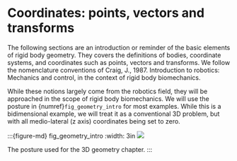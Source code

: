 # Coordinates: points, vectors and transforms

The following sections are an introduction or reminder of the basic elements of rigid body geometry. They covers the definitions of bodies, coordinate systems, and coordinates such as points, vectors and transforms. We follow the nomenclature conventions of Craig, J., 1987. Introduction to robotics: Mechanics and control, in the context of rigid body biomechanics. 

While these notions largely come from the robotics field, they will be approached in the scope of rigid body biomechanics. We will use the posture in {numref}`fig_geometry_intro` for most examples. While this is a bidimensional example, we will treat it as a conventional 3D problem, but with all medio-lateral (z axis) coordinates being set to zero.


:::{figure-md} fig_geometry_intro
:width: 3in
![](_static/images/geometry_intro.png)

The posture used for the 3D geometry chapter.
:::
